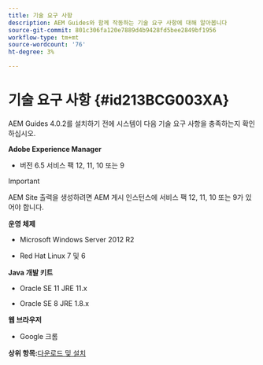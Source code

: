 ```yaml
---
title: 기술 요구 사항
description: AEM Guides와 함께 작동하는 기술 요구 사항에 대해 알아봅니다
source-git-commit: 801c306fa120e7889d4b9428fd5bee2849bf1956
workflow-type: tm+mt
source-wordcount: '76'
ht-degree: 3%

---
```



# 기술 요구 사항 {#id213BCG003XA}

AEM Guides 4.0.2를 설치하기 전에 시스템이 다음 기술 요구 사항을 충족하는지 확인하십시오.

**Adobe Experience Manager**

- 버전 6.5 서비스 팩 12, 11, 10 또는 9

>[!IMPORTANT]
>
> AEM Site 출력을 생성하려면 AEM 게시 인스턴스에 서비스 팩 12, 11, 10 또는 9가 있어야 합니다.

**운영 체제**

- Microsoft Windows Server 2012 R2

- Red Hat Linux 7 및 6


**Java 개발 키트**

- Oracle SE 11 JRE 11.x

- Oracle SE 8 JRE 1.8.x


**웹 브라우저**

- Google 크롬


**상위 항목:**[&#x200B;다운로드 및 설치](download-install.md)

